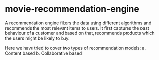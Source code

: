 # movie-recommendation-engine
A recommendation engine filters the data using different algorithms and recommends the most relevant items to users. It first captures the past behaviour of a customer and based on that, recommends products which the users might be likely to buy.

Here we have tried to cover two types of recommendation models:
a. Content based
b. Collaborative based
